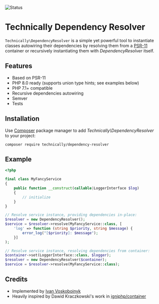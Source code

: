 ![Status][badge]

# Technically Dependency Resolver

`Technically\DependencyResolver` is a simple yet powerful tool to instantiate classes
autowiring their dependencies by resolving them from a [PSR-11][1] container 
or recursively instantiating them with *DependencyResolver* itself.

## Features

- Based on PSR-11
- PHP 8.0 ready (supports union type hints; see examples below)
- PHP 7.1+ compatible
- Recursive dependencies autowiring
- Semver
- Tests

## Installation

Use [Composer][2] package manager to add *Technically\DependencyResolver* to your project:

```
composer require technically/dependency-resolver
```

## Example

```php
<?php

final class MyFancyService 
{
    public function __construct(callable|LoggerInterface $log) 
    {
        // initialize
    }
}

// Resolve service instance, providing dependencies in-place:
$resolver = new DependencyResolver();
$service = $resolver->resolve(MyFancyService::class, [
    'log' => function (string $priority, string $message) {
        error_log("[$priority]: $message");
    }]
);

// Resolve service instance, resolving dependencies from container:
$container->set(LoggerInterface::class, $logger);
$resolver = new DependencyResolver($container);
$service = $resolver->resolve(MyFancyService::class);


```

## Credits

- Implemented by [Ivan Voskoboinyk][3]
- Heavily inspired by Dawid Kraczkowski's work in [igniphp/container][4]

[1]: https://www.php-fig.org/psr/psr-11/
[2]: https://getcomposer.org/
[3]: https://github.com/e1himself?utm_source=web&utm_medium=github&utm_campaign=technically/dependency-resolver
[4]: https://github.com/igniphp/container
[badge]: https://github.com/technically-php/dependency-resolver/actions/workflows/test.yml/badge.svg

